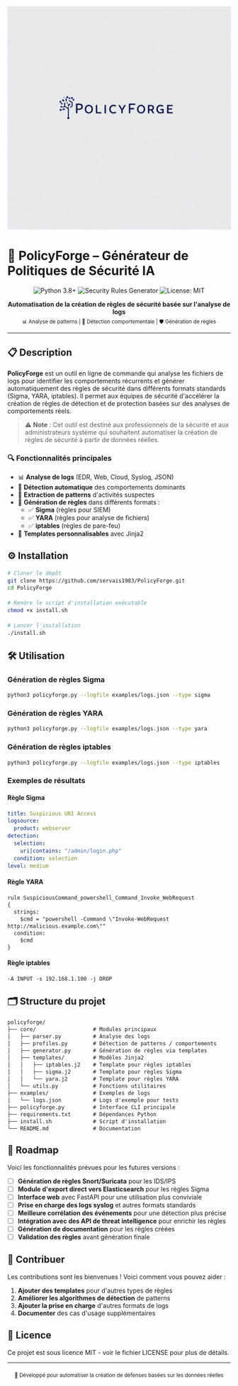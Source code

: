 
![image](policyforge.png)

# 🧰 PolicyForge – Générateur de Politiques de Sécurité IA

<p align="center">
  <img src="https://img.shields.io/badge/Python-3.8+-blue.svg?style=for-the-badge&logo=python&logoColor=white" alt="Python 3.8+"/>
  <img src="https://img.shields.io/badge/Security-Rules_Generator-red.svg?style=for-the-badge&logo=shield&logoColor=white" alt="Security Rules Generator"/>
  <img src="https://img.shields.io/badge/License-MIT-green.svg?style=for-the-badge" alt="License: MIT"/>
</p>

<p align="center">
  <b>Automatisation de la création de règles de sécurité basée sur l'analyse de logs</b><br>
  <sub>📊 Analyse de patterns | 🧠 Détection comportementale | 🛡️ Génération de règles</sub>
</p>

---

## 📋 Description

**PolicyForge** est un outil en ligne de commande qui analyse les fichiers de logs pour identifier les comportements récurrents et générer automatiquement des règles de sécurité dans différents formats standards (Sigma, YARA, iptables). Il permet aux équipes de sécurité d'accélérer la création de règles de détection et de protection basées sur des analyses de comportements réels.

> ⚠️ **Note** : Cet outil est destiné aux professionnels de la sécurité et aux administrateurs système qui souhaitent automatiser la création de règles de sécurité à partir de données réelles.

### 🔍 Fonctionnalités principales

- 📊 **Analyse de logs** (EDR, Web, Cloud, Syslog, JSON)
- 🧠 **Détection automatique** des comportements dominants
- 🧬 **Extraction de patterns** d'activités suspectes
- 📝 **Génération de règles** dans différents formats :
  - ✅ **Sigma** (règles pour SIEM)
  - ✅ **YARA** (règles pour analyse de fichiers)
  - ✅ **iptables** (règles de pare-feu)
- 🔄 **Templates personnalisables** avec Jinja2

## ⚙️ Installation

```bash
# Cloner le dépôt
git clone https://github.com/servais1983/PolicyForge.git
cd PolicyForge

# Rendre le script d'installation exécutable
chmod +x install.sh

# Lancer l'installation
./install.sh
```

## 🛠️ Utilisation

### Génération de règles Sigma

```bash
python3 policyforge.py --logfile examples/logs.json --type sigma
```

### Génération de règles YARA

```bash
python3 policyforge.py --logfile examples/logs.json --type yara
```

### Génération de règles iptables

```bash
python3 policyforge.py --logfile examples/logs.json --type iptables
```

### Exemples de résultats

#### Règle Sigma

```yaml
title: Suspicious URI Access
logsource:
  product: webserver
detection:
  selection:
    uri|contains: "/admin/login.php"
  condition: selection
level: medium
```

#### Règle YARA

```
rule SuspiciousCommand_powershell_Command_Invoke_WebRequest
{
  strings:
    $cmd = "powershell -Command \"Invoke-WebRequest http://malicious.example.com\""
  condition:
    $cmd
}
```

#### Règle iptables

```
-A INPUT -s 192.168.1.100 -j DROP
```

## 🗂️ Structure du projet

```
policyforge/
├── core/                  # Modules principaux
│   ├── parser.py          # Analyse des logs
│   ├── profiles.py        # Détection de patterns / comportements
│   ├── generator.py       # Génération de règles via templates
│   ├── templates/         # Modèles Jinja2
│   │   ├── iptables.j2    # Template pour règles iptables
│   │   ├── sigma.j2       # Template pour règles Sigma
│   │   └── yara.j2        # Template pour règles YARA
│   └── utils.py           # Fonctions utilitaires
├── examples/              # Exemples de logs
│   └── logs.json          # Logs d'exemple pour tests
├── policyforge.py         # Interface CLI principale
├── requirements.txt       # Dépendances Python
├── install.sh             # Script d'installation
└── README.md              # Documentation
```

## 🔮 Roadmap

Voici les fonctionnalités prévues pour les futures versions :

- [ ] **Génération de règles Snort/Suricata** pour les IDS/IPS
- [ ] **Module d'export direct vers Elasticsearch** pour les règles Sigma
- [ ] **Interface web** avec FastAPI pour une utilisation plus conviviale
- [ ] **Prise en charge des logs syslog** et autres formats standards
- [ ] **Meilleure corrélation des événements** pour une détection plus précise
- [ ] **Intégration avec des API de threat intelligence** pour enrichir les règles
- [ ] **Génération de documentation** pour les règles créées
- [ ] **Validation des règles** avant génération finale

## 🤝 Contribuer

Les contributions sont les bienvenues ! Voici comment vous pouvez aider :

1. **Ajouter des templates** pour d'autres types de règles
2. **Améliorer les algorithmes de détection** de patterns
3. **Ajouter la prise en charge** d'autres formats de logs
4. **Documenter** des cas d'usage supplémentaires

## 📄 Licence

Ce projet est sous licence MIT - voir le fichier LICENSE pour plus de détails.

---

<p align="center">
  <sub>🔐 Développé pour automatiser la création de défenses basées sur les données réelles</sub>
</p>
